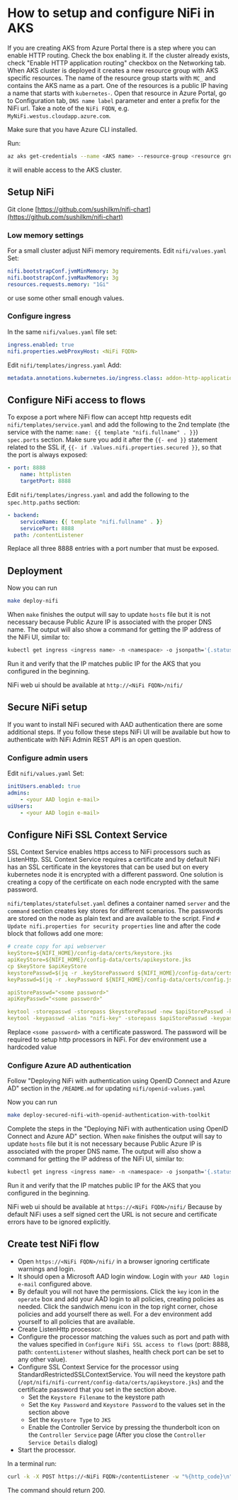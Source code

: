 # How to setup and configure NiFi in AKS

If you are creating AKS from Azure Portal there is a step where you can enable HTTP routing. Check the box enabling it. If the cluster already exists, check "Enable HTTP application routing" checkbox on the Networking tab.
When AKS cluster is deployed it creates a new resource group with AKS specific resources. The name of the resource group starts with `MC_` and contains the AKS name as a part. One of the resources is a public IP having a name that starts with `kubernetes-`. Open that resource in Azure Portal, go to Configuration tab, `DNS name label` parameter and enter a prefix for the NiFi url. Take a note of the `NiFi FQDN`, e.g. `MyNiFi.westus.cloudapp.azure.com`.

Make sure that you have Azure CLI installed.

Run:

``` bash
az aks get-credentials --name <AKS name> --resource-group <resource group>
```

it will enable access to the AKS cluster.

## Setup NiFi

Git clone [https://github.com/sushilkm/nifi-chart](https://github.com/sushilkm/nifi-chart)

### Low memory settings

For a small cluster adjust NiFi memory requirements. Edit `nifi/values.yaml` Set:

``` yaml
nifi.bootstrapConf.jvmMinMemory: 3g
nifi.bootstrapConf.jvmMaxMemory: 3g
resources.requests.memory: "1Gi"
```

or use some other small enough values.

### Configure ingress

In the same `nifi/values.yaml` file set:

``` yaml
ingress.enabled: true
nifi.properties.webProxyHost: <NiFi FQDN>
```

Edit `nifi/templates/ingress.yaml` Add:

``` yaml
metadata.annotations.kubernetes.io/ingress.class: addon-http-application-routing
```

## Configure NiFi access to flows

To expose a port where NiFi flow can accept http requests edit `nifi/templates/service.yaml` and add the following to the 2nd template (the service with the name: `name: {{ template "nifi.fullname" . }}`) `spec.ports` section.
Make sure you add it after the `{{- end }}` statement related to the SSL if, `{{- if .Values.nifi.properties.secured }}`, so that the port is always exposed:

``` yaml
- port: 8888
    name: httplisten
    targetPort: 8888
```

Edit `nifi/templates/ingress.yaml` and add the following to the `spec.http.paths` section:

``` yaml
- backend:
    serviceName: {{ template "nifi.fullname" . }}
    servicePort: 8888
  path: /contentListener
```

Replace all three 8888 entries with a port number that must be exposed.

## Deployment

Now you can run

``` bash
make deploy-nifi
```

When `make` finishes the output will say to update `hosts` file but it is not necessary because Public Azure IP is associated with the proper DNS name.
The output will also show a command for getting the IP address of the NiFi UI, similar to:

``` bash
kubectl get ingress <ingress name> -n <namespace> -o jsonpath='{.status.loadBalancer.ingress[*].ip}' | xargs echo
```

Run it and verify that the IP matches public IP for the AKS that you configured in the beginning.

NiFi web ui should be available at `http://<NiFi FQDN>/nifi/`

## Secure NiFi setup

If you want to install NiFi secured with AAD authentication there are some additional steps.
If you follow these steps NiFi UI will be available but how to authenticate with NiFi Admin REST API
is an open question.

### Configure admin users

Edit `nifi/values.yaml` Set:

``` yaml
initUsers.enabled: true
admins:
    - <your AAD login e-mail>
uiUsers:
    - <your AAD login e-mail>
```

## Configure NiFi SSL Context Service

SSL Context Service enables https access to NiFi processors such as ListenHttp. SSL Context Service requires a certificate and
by default NiFi has an SSL certificate in the keystores that can be used but on every kubernetes node it is encrypted with a different password.
One solution is creating a copy of the certificate on each node encrypted with the same password.

`nifi/templates/statefulset.yaml` defines a container named `server` and the `command` section creates key stores for different scenarios. The passwords
are stored on the node as plain text and are available to the script. Find `# Update nifi.properties for security properties` line and after the code block that
follows add one more:

``` yaml
# create copy for api webserver
keyStore=${NIFI_HOME}/config-data/certs/keystore.jks
apiKeyStore=${NIFI_HOME}/config-data/certs/apikeystore.jks
cp $keyStore $apiKeyStore
keystorePasswd=$(jq -r .keyStorePassword ${NIFI_HOME}/config-data/certs/config.json)
keyPasswd=$(jq -r .keyPassword ${NIFI_HOME}/config-data/certs/config.json)

apiStorePasswd="<some password>"
apiKeyPasswd="<some password>"

keytool -storepasswd -storepass $keystorePasswd -new $apiStorePasswd -keystore $apiKeyStore -storetype JKS
keytool -keypasswd -alias "nifi-key" -storepass $apiStorePasswd -keypass $keyPasswd -new "$apiKeyPasswd" -keystore $apiKeyStore -storetype JKS

```

Replace `<some password>` with a certificate password. The password will be required to setup http processors in NiFi. For dev environment use a hardcoded value

### Configure Azure AD authentication

Follow "Deploying NiFi with authentication using OpenID Connect and Azure AD" section in the `/README.md` for updating `nifi/openid-values.yaml`

Now you can run

``` bash
make deploy-secured-nifi-with-openid-authentication-with-toolkit
```

Complete the steps in the "Deploying NiFi with authentication using OpenID Connect and Azure AD" section.
When `make` finishes the output will say to update `hosts` file but it is not necessary because Public Azure IP is associated with the proper DNS name.
The output will also show a command for getting the IP address of the NiFi UI, similar to:

``` bash
kubectl get ingress <ingress name> -n <namespace> -o jsonpath='{.status.loadBalancer.ingress[*].ip}' | xargs echo
```

Run it and verify that the IP matches public IP for the AKS that you configured in the beginning.

NiFi web ui should be available at `https://<NiFi FQDN>/nifi/` Because by default NiFi uses a self signed cert the URL is not secure and certificate errors
have to be ignored explicitly.

## Create test NiFi flow

- Open `https://<NiFi FQDN>/nifi/` in a browser ignoring certificate warnings and login.
- It should open a Microsoft AAD login window. Login with `your AAD login e-mail` configured above.
- By default you will not have the permissions. Click the `key` icon in the `operate` box and add your AAD
  login to all policies, creating policies as needed. Click the sandwich menu icon in the top right corner,
  chose policies and add yourself there as well. For a dev environment add yourself to all policies that are available.
- Create ListenHttp processor.
- Configure the processor matching the values such as port and path with the values specified in `Configure NiFi SSL access to flows`
(port: 8888, path: `contentListener` without slashes, health check port can be set to any other value).
- Configure SSL Context Service for the processor using StandardRestrictedSSLContextService. You will need the keystore path (`/opt/nifi/nifi-current/config-data/certs/apikeystore.jks`) and the certificate password that you set in the section above.
  - Set the `Keystore Filename` to the keystore path
  - Set the `Key Password` and `Keystore Password` to the values set in the section above
  - Set the `Keystore Type` to `JKS`
  - Enable the Controller Service by pressing the thunderbolt icon on the `Controller Service` page (After you close the `Controller Service Details` dialog)
- Start the processor.

In a terminal run:

``` bash
curl -k -X POST https://<NiFi FQDN>/contentListener -w "%{http_code}\n"
```

The command should return 200.
